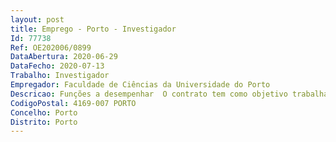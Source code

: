 ```yaml
--- 
layout: post
title: Emprego - Porto - Investigador
Id: 77738
Ref: OE202006/0899
DataAbertura: 2020-06-29
DataFecho: 2020-07-13
Trabalho: Investigador
Empregador: Faculdade de Ciências da Universidade do Porto
Descricao: Funções a desempenhar  O contrato tem como objetivo trabalhar no âmbito do estabelecimento de um mecanismo Europeu para facilitar a interface Ciência Política Sociedade sobre biodiversidade e serviços ecossistémicos. O trabalho previsto inclui   O envolvimento na organização de uma rede de instituições científicas e de gestão ambiental   Participação na gestão das atividades da rede criada   Participação em grupos de trabalho para o estabelecimento do mecanismo Europeu e apoio nas suas atividades   Elaboração de documentos, e relatórios e deliverables finais do Projeto. O a candidato(a) selecionado(a) também estará envolvido numa variedade de atividades relacionadas com diferentes projetos na área científica da investigação de biodiversidade costeira.
CodigoPostal: 4169-007 PORTO
Concelho: Porto
Distrito: Porto
--- 
```

